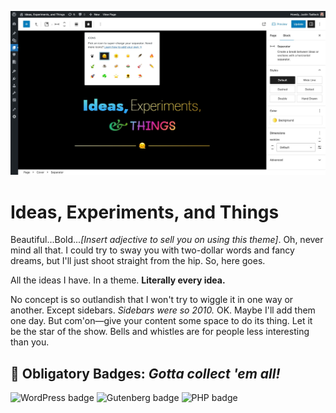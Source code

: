 ![Text: Ideas, Experiments, and Things](public/media/ideas-experiments-things.jpg)

# Ideas, Experiments, and Things

Beautiful...Bold..._[Insert adjective to sell you on using this theme]_. Oh, never mind all that. I could try to sway you with two-dollar words and fancy dreams, but I'll just shoot straight from the hip. So, here goes.

All the ideas I have. In a theme. **Literally every idea.**

No concept is so outlandish that I won't try to wiggle it in one way or another. Except sidebars. _Sidebars were so 2010._ OK. Maybe I'll add them one day. But com'on—give your content some space to do its thing. Let it be the star of the show. Bells and whistles are for people less interesting than you.

## 📛 Obligatory Badges: _Gotta collect 'em all!_

<p>
<img alt="WordPress badge" height="24px" src="https://img.shields.io/badge/WordPress%206.4+-white?style=flat-square&logo=wordpress&logoColor=0073AA&labelColor=white&color=0073AA">
<img alt="Gutenberg badge" height="24px" src="https://img.shields.io/badge/Gutenberg%2016.0+-white?style=flat-square&logo=gutenberg&logoColor=000000&color=000000&labelColor=white">
<img alt="PHP badge" height="24px" src="https://img.shields.io/badge/PHP%207.4+-white?style=flat-square&logo=php&logoColor=777bb4&labelColor=white&color=777bb4">
</p>
